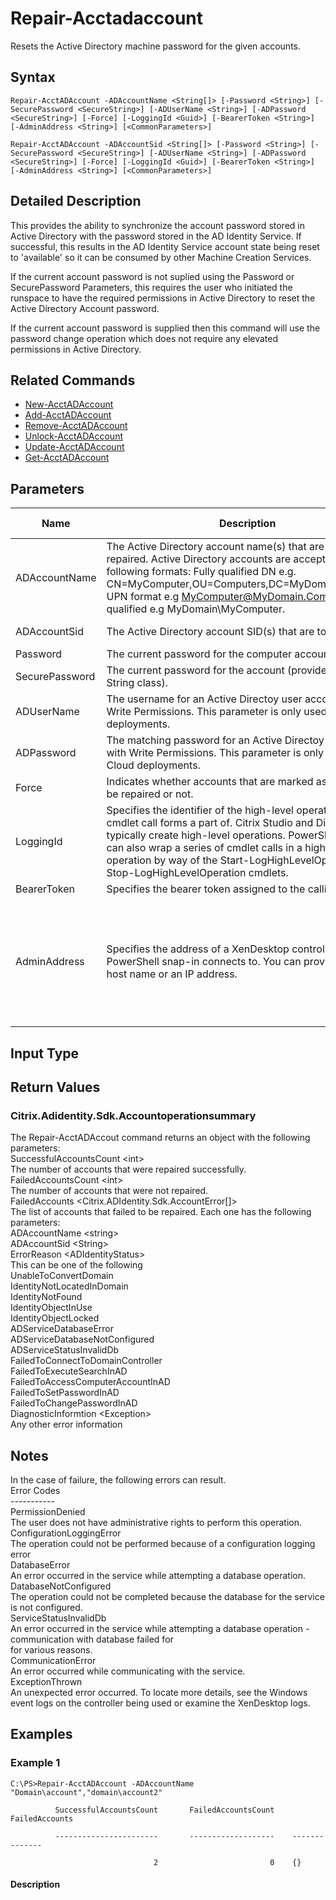 ﻿
# Repair-Acctadaccount
Resets the Active Directory machine password for the given accounts.
## Syntax
```
Repair-AcctADAccount -ADAccountName <String[]> [-Password <String>] [-SecurePassword <SecureString>] [-ADUserName <String>] [-ADPassword <SecureString>] [-Force] [-LoggingId <Guid>] [-BearerToken <String>] [-AdminAddress <String>] [<CommonParameters>]

Repair-AcctADAccount -ADAccountSid <String[]> [-Password <String>] [-SecurePassword <SecureString>] [-ADUserName <String>] [-ADPassword <SecureString>] [-Force] [-LoggingId <Guid>] [-BearerToken <String>] [-AdminAddress <String>] [<CommonParameters>]
```
## Detailed Description
This provides the ability to synchronize the account password stored in Active Directory with the password stored in the AD Identity Service.  If successful, this results in the AD Identity Service account state being reset to 'available' so it can be consumed by other Machine Creation Services.

If the current account password is not suplied using the Password or SecurePassword Parameters, this requires the user who initiated the runspace to have the required permissions in Active Directory to reset the Active Directory Account password.

If the current account password is supplied then this command will use the password change operation which does not require any elevated permissions in Active Directory.


## Related Commands

* [New-AcctADAccount](./New-AcctADAccount/)
* [Add-AcctADAccount](./Add-AcctADAccount/)
* [Remove-AcctADAccount](./Remove-AcctADAccount/)
* [Unlock-AcctADAccount](./Unlock-AcctADAccount/)
* [Update-AcctADAccount](./Update-AcctADAccount/)
* [Get-AcctADAccount](./Get-AcctADAccount/)
## Parameters
| Name   | Description | Required? | Pipeline Input | Default Value |
| --- | --- | --- | --- | --- |
| ADAccountName | The Active Directory account name(s) that are to be repaired. Active Directory accounts are accepted in the following formats: Fully qualified DN e.g. CN=MyComputer,OU=Computers,DC=MyDomain,DC=Com; UPN format e.g MyComputer@MyDomain.Com; Domain qualified e.g MyDomain\\MyComputer. | true | false |  |
| ADAccountSid | The Active Directory account SID(s) that are to be repaired. | true | true (ByPropertyName) |  |
| Password | The current  password for the computer account. | false | false |  |
| SecurePassword | The current password for the account (provided in a Secure String class). | false | false |  |
| ADUserName | The username for an Active Directoy user account with Write Permissions. This parameter is only used in Cloud deployments. | false | false |  |
| ADPassword | The matching password for an Active Directoy user account with Write Permissions. This parameter is only used in Cloud deployments. | false | false |  |
| Force | Indicates whether accounts that are marked as 'in-use' can be repaired or not. | false | false |  |
| LoggingId | Specifies the identifier of the high-level operation this cmdlet call forms a part of. Citrix Studio and Director typically create high-level operations. PowerShell scripts can also wrap a series of cmdlet calls in a high-level operation by way of the Start-LogHighLevelOperation and Stop-LogHighLevelOperation cmdlets. | false | false |  |
| BearerToken | Specifies the bearer token assigned to the calling user | false | false |  |
| AdminAddress | Specifies the address of a XenDesktop controller that the PowerShell snap-in connects to.  You can provide this as a host name or an IP address. | false | false | LocalHost. Once a value is provided by any cmdlet, this value becomes the default. |

## Input Type

### 

## Return Values

### Citrix.Adidentity.Sdk.Accountoperationsummary
The Repair-AcctADAccout command returns an object with the following parameters:<br>    SuccessfulAccountsCount &lt;int&gt;<br>        The number of accounts that were repaired successfully.<br>    FailedAccountsCount &lt;int&gt;<br>        The number of accounts that were not repaired.<br>    FailedAccounts &lt;Citrix.ADIdentity.Sdk.AccountError\[\]&gt;<br>        The list of accounts that failed to be repaired.  Each one has the following parameters:<br>            ADAccountName &lt;string&gt;<br>            ADAccountSid &lt;String&gt;<br>            ErrorReason &lt;ADIdentityStatus&gt;<br>              This can be one of the following<br>              UnableToConvertDomain<br>              IdentityNotLocatedInDomain<br>              IdentityNotFound<br>              IdentityObjectInUse<br>              IdentityObjectLocked<br>              ADServiceDatabaseError<br>              ADServiceDatabaseNotConfigured<br>              ADServiceStatusInvalidDb<br>              FailedToConnectToDomainController<br>              FailedToExecuteSearchInAD<br>              FailedToAccessComputerAccountInAD<br>              FailedToSetPasswordInAD<br>              FailedToChangePasswordInAD<br>            DiagnosticInformtion &lt;Exception&gt;<br>              Any other error information
## Notes
In the case of failure, the following errors can result.<br>    Error Codes<br>    -----------<br>    PermissionDenied<br>    The user does not have administrative rights to perform this operation.<br>    ConfigurationLoggingError<br>    The operation could not be performed because of a configuration logging error<br>    DatabaseError<br>    An error occurred in the service while attempting a database operation.<br>    DatabaseNotConfigured<br>    The operation could not be completed because the database for the service is not configured.<br>    ServiceStatusInvalidDb<br>    An error occurred in the service while attempting a database operation - communication with database failed for<br>    for various reasons.<br>    CommunicationError<br>    An error occurred while communicating with the service.<br>    ExceptionThrown<br>    An unexpected error occurred.  To locate more details, see the Windows event logs on the controller being used or examine the XenDesktop logs.
## Examples

### Example 1
```
C:\PS>Repair-AcctADAccount -ADAccountName "Domain\account","domain\account2"

          SuccessfulAccountsCount       FailedAccountsCount    FailedAccounts

          -----------------------       -------------------    --------------

                                2                         0    {}
```
#### Description

